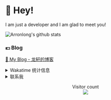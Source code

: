 # 👋 Hey!

I am just a developer and I am glad to meet you!

![Arronlong's github stats](https://github-readme-stats.vercel.app/api?username=Arronlong&&show_icons=true&&title_color=1abc9c&&icon_color=1abc9c)


### 💷 Blog

[📌 My Blog - 龙轩的博客](https://arronlong.com/)


<details>

<summary>Wakatime 统计信息</summary>

<!--START_SECTION:waka-->
![Lines of code](https://img.shields.io/badge/From%20Hello%20World%20I've%20written-76059%20Lines%20of%20code-blue)

**I'm an early 🐤** 

```text
🌞 Morning    16 commits     ████░░░░░░░░░░░░░░░░░░░░░   16.33% 
🌆 Daytime    56 commits     ██████████████░░░░░░░░░░░   57.14% 
🌃 Evening    25 commits     ██████░░░░░░░░░░░░░░░░░░░   25.51% 
🌙 Night      1 commits      ░░░░░░░░░░░░░░░░░░░░░░░░░   1.02%

```


📊 **This week I spent my time on** 

```text
💬 Languages: 
No Activity tracked this Week

```

**I mostly code in Java** 

```text
Java                     3 repos             ████████████░░░░░░░░░░░░░   50.0% 
JavaScript               2 repos             ████████░░░░░░░░░░░░░░░░░   33.33% 
Python                   1 repos             ████░░░░░░░░░░░░░░░░░░░░░   16.67%

```



<!--END_SECTION:waka-->

</details>

<details>

<summary>联系我</summary>

- 邮箱：cclsuperstar@126.com
- 微信：longxuan100 (👇扫一扫更方便👇)

![](https://cdn.jsdelivr.net/gh/Arronlong/cdn/blogImg/20200807150643.png)

</details>

<p align="center"> 
  Visitor count<br>
  <img src="https://profile-counter.glitch.me/Arronlong/count.svg" />
</p>
